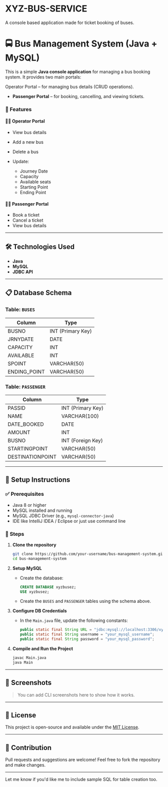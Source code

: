 # XYZ-BUS-SERVICE
A console based application made for ticket booking of buses.


# 🚍 Bus Management System (Java + MySQL)

This is a simple **Java console application** for managing a bus booking system. It provides two main portals:

Operator Portal – for managing bus details (CRUD operations).
* **Passenger Portal** – for booking, cancelling, and viewing tickets.

### 📌 Features

#### 👨‍💼 Operator Portal

* View bus details
* Add a new bus
* Delete a bus
* Update:

  * Journey Date
  * Capacity
  * Available seats
  * Starting Point
  * Ending Point

#### 🧑‍💼 Passenger Portal

* Book a ticket
* Cancel a ticket
* View bus details

---

## 🛠️ Technologies Used

* **Java**
* **MySQL**
* **JDBC API**

---

## 📋 Database Schema

### Table: `BUSES`

| Column        | Type              |
| ------------- | ----------------- |
| BUSNO         | INT (Primary Key) |
| JRNYDATE      | DATE              |
| CAPACITY      | INT               |
| AVAILABLE     | INT               |
| SPOINT        | VARCHAR(50)       |
| ENDING\_POINT | VARCHAR(50)       |

### Table: `PASSENGER`

| Column           | Type              |
| ---------------- | ----------------- |
| PASSID           | INT (Primary Key) |
| NAME             | VARCHAR(100)      |
| DATE\_BOOKED     | DATE              |
| AMOUNT           | INT               |
| BUSNO            | INT (Foreign Key) |
| STARTINGPOINT    | VARCHAR(50)       |
| DESTINATIONPOINT | VARCHAR(50)       |

---

## 🔧 Setup Instructions

### ✅ Prerequisites

* Java 8 or higher
* MySQL installed and running
* MySQL JDBC Driver (e.g., `mysql-connector-java`)
* IDE like IntelliJ IDEA / Eclipse or just use command line

### 📂 Steps

1. **Clone the repository**

   ```bash
   git clone https://github.com/your-username/bus-management-system.git
   cd bus-management-system
   ```

2. **Setup MySQL**

   * Create the database:

     ```sql
     CREATE DATABASE xyzbusez;
     USE xyzbusez;
     ```
   * Create the `BUSES` and `PASSENGER` tables using the schema above.

3. **Configure DB Credentials**

   * In the `Main.java` file, update the following constants:

     ```java
     public static final String URL = "jdbc:mysql://localhost:3306/xyzbusez";
     public static final String username = "your_mysql_username";
     public static final String password = "your_mysql_password";
     ```

4. **Compile and Run the Project**

   ```bash
   javac Main.java
   java Main
   ```

---

## 📸 Screenshots

> You can add CLI screenshots here to show how it works.

---

## 📄 License

This project is open-source and available under the [MIT License](LICENSE).

---

## 🤝 Contribution

Pull requests and suggestions are welcome! Feel free to fork the repository and make changes.

---

Let me know if you'd like me to include sample SQL for table creation too.
